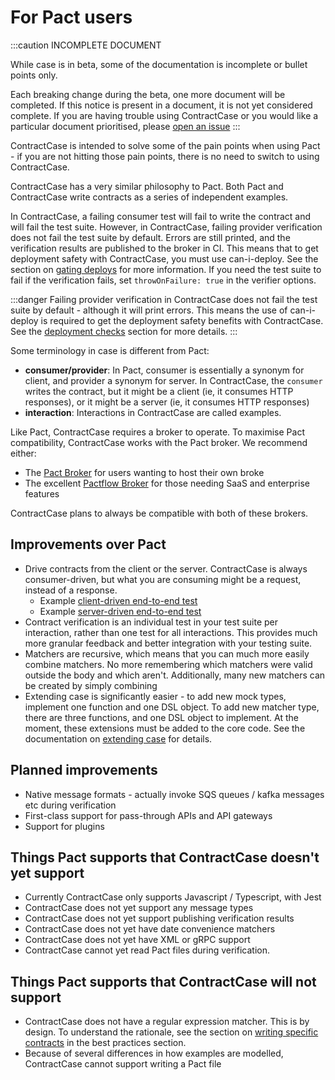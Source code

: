 # For Pact users

:::caution INCOMPLETE DOCUMENT

While case is in beta, some of the documentation is incomplete or bullet points only. 

Each breaking change during the beta, one more document will be completed. If this notice is present in a document, it is not yet considered complete. If you are having trouble using ContractCase or you would like a particular document prioritised, please [open an issue](https://github.com/case-contract-testing/case/issues/new)
:::

ContractCase is intended to solve some of the pain points when using Pact - if
you are not hitting those pain points, there is no need to switch to using ContractCase.

ContractCase has a very similar philosophy to Pact. Both Pact and ContractCase write contracts as a series of independent examples.

In ContractCase, a failing consumer test will fail to write the contract and will fail
the test suite. However, in ContractCase, failing provider verification does not fail
the test suite by default. Errors are still printed, and the verification
results are published to the broker in CI. This means that to get deployment safety with ContractCase, you must use can-i-deploy. See the section on [gating deploys](/docs/verifying-contracts/deploy-checks) for more information. If you need the test suite to fail if the verification fails, set `throwOnFailure: true` in the verifier options.


:::danger
Failing provider verification in ContractCase does not fail the test suite by default - although it will print  errors. This means the use of can-i-deploy is required to get the deployment safety benefits with ContractCase. See the [deployment checks](/docs/verifying-contracts/deploy-checks) section for more details.
:::

Some terminology in case is different from Pact:

* **consumer/provider**: In Pact, consumer is essentially a synonym for client, and provider a synonym for server. In ContractCase, the `consumer` writes the contract, but it might be a client (ie, it consumes HTTP responses), or it might be a server (ie, it consumes HTTP responses)
* **interaction**: Interactions in ContractCase are called examples.


Like Pact, ContractCase requires a broker to operate. To maximise Pact compatibility, ContractCase works with the Pact broker. We recommend either:

- The [Pact Broker](https://github.com/pact-foundation/pact_broker) for users wanting to host their own broke
- The excellent [Pactflow Broker](https://pactflow.io) for those needing SaaS and enterprise features

ContractCase plans to always be compatible with both of these brokers.

## Improvements over Pact

- Drive contracts from the client or the server. ContractCase is always consumer-driven, but what you are consuming might be a request, instead of a response.
  - Example [client-driven end-to-end test](https://github.com/case-contract-testing/case/blob/main/src/index.http.requestingCDC.spec.ts)
  - Example [server-driven end-to-end test](https://github.com/case-contract-testing/case/blob/main/src/index.http.respondingPDC.spec.ts)
- Contract verification is an individual test in your test suite per interaction, rather than one test for all interactions. This provides much more granular feedback and better integration with your testing suite.
- Matchers are recursive, which means that you can much more easily combine matchers. No more remembering which matchers were valid outside the body and which aren't. Additionally, many new matchers can be created by simply combining 
- Extending case is significantly easier - to add new mock types, implement one function and one DSL object. To add new matcher type, there are three functions, and one DSL object to implement. At the moment, these extensions must be added to the core code. See the documentation on [extending case](/docs/advanced-topics//extending-case) for details.

## Planned improvements

- Native message formats - actually invoke SQS queues / kafka messages etc during verification
- First-class support for pass-through APIs and API gateways
- Support for plugins

## Things Pact supports that ContractCase doesn't yet support

- Currently ContractCase only supports Javascript / Typescript, with Jest
- ContractCase does not yet support any message types
- ContractCase does not yet support publishing verification results
- ContractCase does not yet have date convenience matchers
- ContractCase does not yet have XML or gRPC support
- ContractCase cannot yet read Pact files during verification.

## Things Pact supports that ContractCase will not support

- ContractCase does not have a regular expression matcher. This is by design. To
understand the rationale, see the section on [writing specific
contracts](/docs/best-practices/write-specific-contracts) in the best practices
section.
- Because of several differences in how examples are modelled, ContractCase cannot support writing a Pact file
